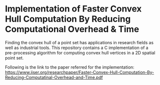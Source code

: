 # Implementation of Faster Convex Hull Computation By Reducing Computational Overhead & Time

Finding the convex hull of a point set has applications in research fields as well as industrial tools. This repository contains a C implementation of a pre-processing algorithm for computing convex hull vertices in a 2D spatial point set.

Following is the link to the paper referred for the implementation:
https://www.ijser.org/researchpaper/Faster-Convex-Hull-Computation-By-Reducing-Computatinal-Overhead-and-Time.pdf





